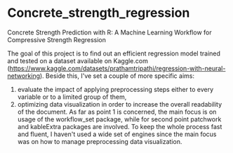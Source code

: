 # Concrete_strength_regression
Concrete Strength Prediction with R: A Machine Learning Workflow for Compressive Strength Regression

The goal of this project is to find out an efficient regression model trained and tested on a dataset available on Kaggle.com (https://www.kaggle.com/datasets/prathamtripathi/regression-with-neural-networking).
Beside this, I've set a couple of more specific aims:
1.  evaluate the impact of applying preprocessing steps either to every variable or to a limited group of them,
2.  optimizing data visualization in order to increase the overall readability of the document.
As far as point 1 is concerned, the main focus is on usage of the workflow_set package, while for second point patchwork and kableExtra packages are involved.
To keep the whole process fast and fluent, I haven't used a wide set of engines since the main focus was on how to manage preprocessing data visualization.
